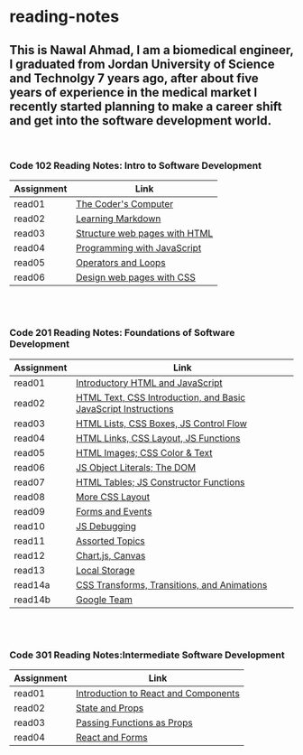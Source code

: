 # reading-notes


## This is Nawal Ahmad, I am a biomedical engineer, I graduated from Jordan University of Science and Technolgy 7 years ago, after about five years of experience in the medical market I recently started planning to make a career shift and get into the software development world.

<br />

### Code 102 Reading Notes: Intro to Software Development

|Assignment     | Link                                          |
|----------     | ----------------------------------------------|
|read01         |[The Coder's Computer](read01.md)              |
|read02         |[Learning Markdown](read02.md)                 |
|read03         |[Structure web pages with HTML](read03.md)     |
|read04         |[Programming with JavaScript](read04.md)       |
|read05         |[Operators and Loops](read05.md)               |
|read06         |[Design web pages with CSS](read06.md)         |


<br />
<br />

### Code 201 Reading Notes: Foundations of Software Development

|Assignment     | Link                                                                           |
|----------     | -------------------------------------------------------------------------------|
|read01         |[Introductory HTML and JavaScript](201/read01.md)                               |
|read02         |[HTML Text, CSS Introduction, and Basic JavaScript Instructions](201/read02.md) |
|read03         |[HTML Lists, CSS Boxes, JS Control Flow](201/read03.md)                         |
|read04         |[HTML Links, CSS Layout, JS Functions](201/read04.md)                           |
|read05         |[HTML Images; CSS Color & Text](201/read05.md)                                  |
|read06         |[JS Object Literals; The DOM](201/read06.md)                                    |
|read07         |[HTML Tables; JS Constructor Functions](201/read07.md)                          |
|read08         |[More CSS Layout](201/read08.md)                                                |
|read09         |[Forms and Events](201/read09.md)                                               |
|read10         |[JS Debugging](201/read10.md)                                                   |
|read11         |[Assorted Topics](201/read11.md)                                                |
|read12         |[Chart.js, Canvas](201/read12.md)                                               |
|read13         |[Local Storage](201/read13.md)                                                  |
|read14a        |[CSS Transforms, Transitions, and Animations](201/read14a.md)                   |
|read14b        |[Google Team](201/read14b.md)                                                   |


<br />
<br />

### Code 301 Reading Notes:Intermediate Software Development

|Assignment     | Link                                                                           |
|----------     | -------------------------------------------------------------------------------|
|read01         |[Introduction to React and Components](301/read01.md)                           |
|read02         |[State and Props](301/read02.md)                                                |
|read03         |[Passing Functions as Props](301/read03.md)                                     |
|read04         |[React and Forms](301/read04.md)                                                |
